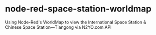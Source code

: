 # node-red-space-station-worldmap
Using Node-Red's WorldMap to view the International Space Station &amp; Chinese Space Station—Tiangong via N2YO.com API
